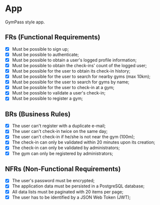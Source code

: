 # App

GymPass style app.

## FRs (Functional Requirements)

- [x] Must be possible to sign up;
- [x] Must be possible to authenticate;
- [x] Must be possible to obtain a user's logged profile information;
- [x] Must be possible to obtain the check-ins' count of the logged user;
- [x] Must be possible for the user to obtain its check-in history;
- [x] Must be possible for the user to search for nearby gyms (max 10km);
- [x] Must be possible for the user to search for gyms by name;
- [x] Must be possible for the user to check-in at a gym;
- [x] Must be possible to validate a user's check-in;
- [x] Must be possible to register a gym;

## BRs (Business Rules)

- [x] The user can't register with a duplicate e-mail;
- [x] The user can't check-in twice on the same day;
- [x] The user can't check-in if he/she is not near the gym (100m);
- [x] The check-in can only be validated within 20 minutes upon its creation;
- [x] The check-in can only be validated by administrators;
- [x] The gym can only be registered by administrators;

## NFRs (Non-Functional Requirements)

- [x] The user's password must be encrypted;
- [x] The application data must be persisted in a PostgreSQL database;
- [x] All data lists must be paginated with 20 items per page;
- [x] The user has to be identified by a JSON Web Token (JWT);
